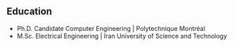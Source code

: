 
## Education
- Ph.D. Candidate  Computer Engineering | Polytechnique Montréal
- M.Sc.  Electrical Engineering | Iran University of Science and Technology
